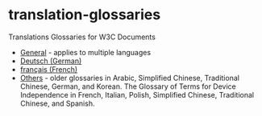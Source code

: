 # translation-glossaries
Translations Glossaries for W3C Documents

* [General](https://github.com/w3c/translation-glossaries/blob/master/general.md) - applies to multiple languages
* [Deutsch (German)](https://github.com/w3c/translation-glossaries/blob/master/Deutsch-German.md)
* [français (French)](https://github.com/w3c/translation-glossaries/blob/master/fran%C3%A7ais-French.md)
* [Others](https://www.w3.org/Consortium/Translation/#glossaries) - older glossaries in Arabic, Simplified Chinese, Traditional Chinese, German, and Korean. The Glossary of Terms for Device Independence in French, Italian, Polish, Simplified Chinese, Traditional Chinese, and Spanish.
